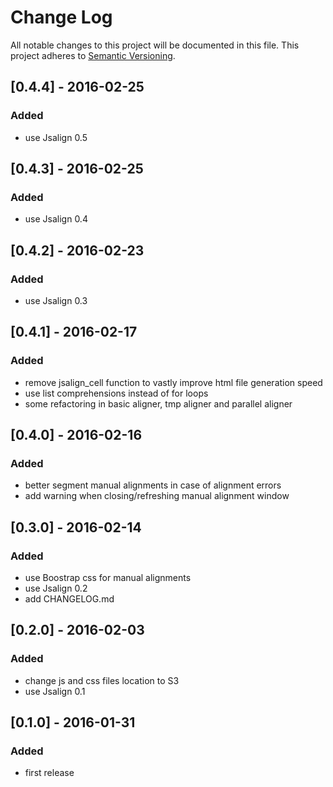 # Change Log
All notable changes to this project will be documented in this file.
This project adheres to [Semantic Versioning](http://semver.org/).

## [0.4.4] - 2016-02-25
### Added
- use Jsalign 0.5

## [0.4.3] - 2016-02-25
### Added
- use Jsalign 0.4

## [0.4.2] - 2016-02-23
### Added
- use Jsalign 0.3

## [0.4.1] - 2016-02-17
### Added
- remove jsalign_cell function to vastly improve html file generation speed
- use list comprehensions instead of for loops
- some refactoring in basic aligner, tmp aligner and parallel aligner

## [0.4.0] - 2016-02-16
### Added
- better segment manual alignments in case of alignment errors 
- add warning when closing/refreshing manual alignment window

## [0.3.0] - 2016-02-14
### Added
- use Boostrap css for manual alignments 
- use Jsalign 0.2
- add CHANGELOG.md

## [0.2.0] - 2016-02-03
### Added
- change js and css files location to S3
- use Jsalign 0.1


## [0.1.0] - 2016-01-31
### Added
- first release